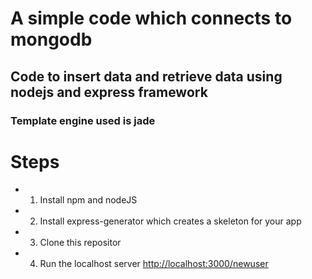 # A simple code which connects to mongodb
## Code to insert data and retrieve data using nodejs and express framework
### Template engine used is jade

# Steps
* 1. Install npm and nodeJS
* 2. Install express-generator which creates a skeleton for your app
* 3. Clone this repositor
* 4. Run the localhost server [http://localhost:3000/newuser](http://localhost:3000/newuser)



